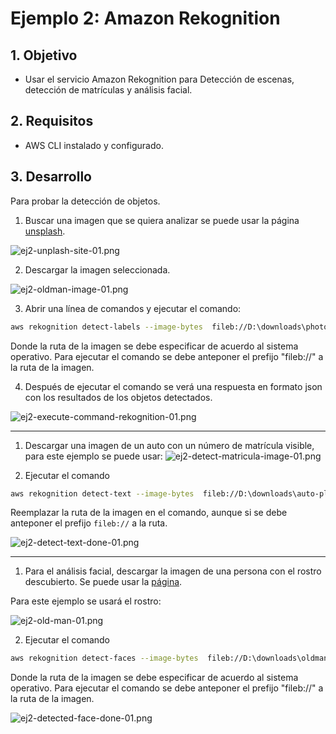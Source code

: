 # Ejemplo 2: Amazon Rekognition

## 1. Objetivo 
- Usar el servicio Amazon Rekognition para Detección de escenas, detección de matrículas y análisis facial.

## 2. Requisitos 
- AWS CLI instalado y configurado.

## 3. Desarrollo 


Para probar la detección de objetos.
1. Buscar una imagen que se quiera analizar se puede usar la página [unsplash](https://unsplash.com/).

![ej2-unplash-site-01.png](img/ej2-unplash-site-01.png)

2. Descargar la imagen seleccionada.

![ej2-oldman-image-01.png](img/ej2-oldman-image-01.png)


3. Abrir una línea de comandos y ejecutar el comando:
```bash
aws rekognition detect-labels --image-bytes  fileb://D:\downloads\photo-1542459302-d516c17ee862.jpg
```
Donde la ruta de la imagen se debe especificar de acuerdo al sistema operativo. Para ejecutar el comando se debe anteponer el prefijo "fileb://" a la ruta de la imagen.


4. Después de ejecutar el comando se verá una respuesta en formato json con los resultados de los objetos detectados.

![ej2-execute-command-rekognition-01.png](img/ej2-execute-command-rekognition-01.png)


-------------------------------------------------------------------

1. Descargar una imagen de un auto con un número de matrícula visible, para este ejemplo se puede usar: 
 ![ej2-detect-matricula-image-01.png](img/ej2-detect-matricula-image-01.png)


2. Ejecutar el comando 

```bash
aws rekognition detect-text --image-bytes  fileb://D:\downloads\auto-placas.PNG
```

Reemplazar la ruta de la imagen en el comando, aunque si se debe anteponer el prefijo `fileb://` a la ruta.

![ej2-detect-text-done-01.png](img/ej2-detect-text-done-01.png)

---------------------------------------------
1. Para el análisis facial, descargar la imagen de una persona con el rostro descubierto. Se puede usar la [página](https://generated.photos).

Para este ejemplo se usará el rostro:

![ej2-old-man-01.png](img/ej2-old-man-01.png)

2. Ejecutar el comando
```bash
aws rekognition detect-faces --image-bytes  fileb://D:\downloads\oldman.PNG --attributes "ALL"
```
Donde la ruta de la imagen se debe especificar de acuerdo al sistema operativo. Para ejecutar el comando se debe anteponer el prefijo "fileb://" a la ruta de la imagen.


![ej2-detected-face-done-01.png](img/ej2-detected-face-done-01.png)
